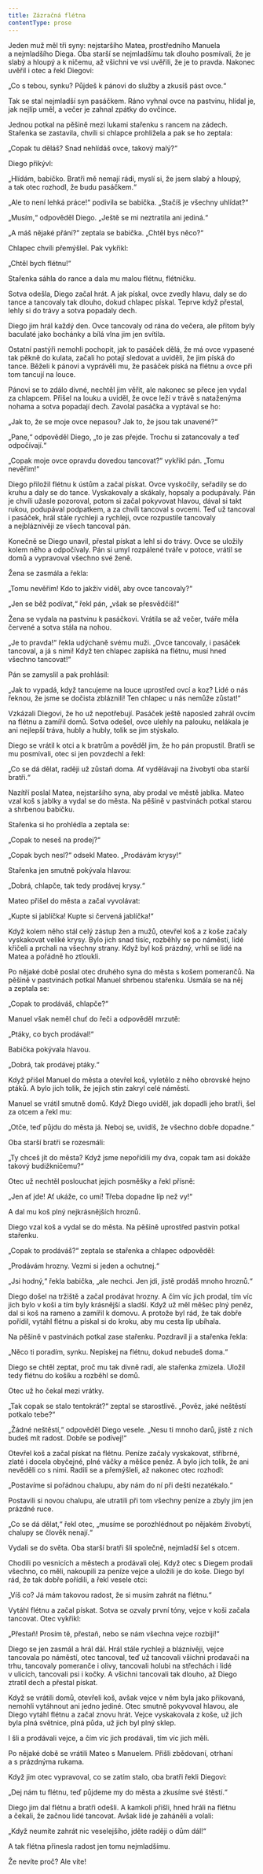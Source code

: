 ```yaml
---
title: Zázračná flétna
contentType: prose
---
```


  

Jeden muž měl tři syny: nejstaršího Matea, prostředního Manuela a nejmladšího Diega. Oba starší se nejmladšímu tak dlouho posmívali, že je slabý a hloupý a k ničemu, až všichni ve vsi uvěřili, že je to pravda. Nakonec uvěřil i otec a řekl Diegovi:

„Co s tebou, synku? Půjdeš k pánovi do služby a zkusíš pást ovce.“

Tak se stal nejmladší syn pasáčkem. Ráno vyhnal ovce na pastvinu, hlídal je, jak nejlíp uměl, a večer je zahnal zpátky do ovčince.

Jednou potkal na pěšině mezi lukami stařenku s rancem na zádech. Stařenka se zastavila, chvíli si chlapce prohlížela a pak se ho zeptala:

„Copak tu děláš? Snad nehlídáš ovce, takový malý?“

Diego přikývl:

„Hlídám, babičko. Bratři mě nemají rádi, myslí si, že jsem slabý a hloupý, a tak otec rozhodl, že budu pasáčkem.“

„Ale to není lehká práce!“ podivila se babička. „Stačíš je všechny uhlídat?“

„Musím,“ odpověděl Diego. „Ještě se mi neztratila ani jediná.“

„A máš nějaké přání?“ zeptala se babička. „Chtěl bys něco?“

Chlapec chvíli přemýšlel. Pak vykřikl:

„Chtěl bych flétnu!“

Stařenka sáhla do rance a dala mu malou flétnu, flétničku.

Sotva odešla, Diego začal hrát. A jak pískal, ovce zvedly hlavu, daly se do tance a tancovaly tak dlouho, dokud chlapec pískal. Teprve když přestal, lehly si do trávy a sotva popadaly dech.

Diego jim hrál každý den. Ovce tancovaly od rána do večera, ale přitom byly baculaté jako bochánky a bílá vlna jim jen svítila.

Ostatní pastýři nemohli pochopit, jak to pasáček dělá, že má ovce vypasené tak pěkně do kulata, začali ho potají sledovat a uviděli, že jim píská do tance. Běželi k pánovi a vyprávěli mu, že pasáček píská na flétnu a ovce při tom tancují na louce.

Pánovi se to zdálo divné, nechtěl jim věřit, ale nakonec se přece jen vydal za chlapcem. Přišel na louku a uviděl, že ovce leží v trávě s nataženýma nohama a sotva popadají dech. Zavolal pasáčka a vyptával se ho:

„Jak to, že se moje ovce nepasou? Jak to, že jsou tak unavené?“

„Pane,“ odpověděl Diego, „to je zas přejde. Trochu si zatancovaly a teď odpočívají.“

„Copak moje ovce opravdu dovedou tancovat?“ vykřikl pán. „To­mu nevěřím!“

Diego přiložil flétnu k ústům a začal pískat. Ovce vyskočily, seřadily se do kruhu a daly se do tance. Vyskakovaly a skákaly, hopsaly a podupávaly. Pán je chvíli užasle pozoroval, potom si začal pokyvovat hlavou, dával si takt rukou, podupával podpatkem, a za chvíli tancoval s ovcemi. Teď už tancoval i pasáček, hrál stále rychleji a rychleji, ovce rozpustile tancovaly a nejbláznivěji ze všech tancoval pán.

Konečně se Diego unavil, přestal pískat a lehl si do trávy. Ovce se uložily kolem něho a odpočívaly. Pán si umyl rozpálené tváře v potoce, vrátil se domů a vypravoval všechno své ženě.

Žena se zasmála a řekla:

„Tomu nevěřím! Kdo to jakživ viděl, aby ovce tancovaly?“

„Jen se běž podívat,“ řekl pán, „však se přesvědčíš!“

Žena se vydala na pastvinu k pasáčkovi. Vrátila se až večer, tváře měla červené a sotva stála na nohou.

„Je to pravda!“ řekla udýchaně svému muži. „Ovce tancovaly, i pasáček tancoval, a já s nimi! Když ten chlapec zapíská na flétnu, musí hned všechno tancovat!“

Pán se zamyslil a pak prohlásil:

„Jak to vypadá, když tancujeme na louce uprostřed ovcí a koz? Lidé o nás řeknou, že jsme se dočista zbláznili! Ten chlapec u nás nemůže zůstat!“

Vzkázali Diegovi, že ho už nepotřebují. Pasáček ještě naposled zahrál ovcím na flétnu a zamířil domů. Sotva odešel, ovce ulehly na palouku, nelákala je ani nejlepší tráva, hubly a hubly, tolik se jim stýskalo.

Diego se vrátil k otci a k bratrům a pověděl jim, že ho pán propustil. Bratři se mu posmívali, otec si jen povzdechl a řekl:

„Co se dá dělat, raději už zůstaň doma. Ať vydělávají na živobytí oba starší bratři.“

Nazítří poslal Matea, nejstaršího syna, aby prodal ve městě jablka. Mateo vzal koš s jablky a vydal se do města. Na pěšině v pastvinách potkal starou a shrbenou babičku.

Stařenka si ho prohlédla a zeptala se:

„Copak to neseš na prodej?“

„Copak bych nesl?“ odsekl Mateo. „Prodávám krysy!“

Stařenka jen smutně pokývala hlavou:

„Dobrá, chlapče, tak tedy prodávej krysy.“

Mateo přišel do města a začal vyvolávat:

„Kupte si jablíčka! Kupte si červená jablíčka!“

Když kolem něho stál celý zástup žen a mužů, otevřel koš a z koše začaly vyskakovat veliké krysy. Bylo jich snad tisíc, rozběhly se po náměstí, lidé křičeli a prchali na všechny strany. Když byl koš prázdný, vrhli se lidé na Matea a pořádně ho ztloukli.

Po nějaké době poslal otec druhého syna do města s košem pomerančů. Na pěšině v pastvinách potkal Manuel shrbenou stařenku. Usmála se na něj a zeptala se:

„Copak to prodáváš, chlapče?“

Manuel však neměl chuť do řeči a odpověděl mrzutě:

„Ptáky, co bych prodával!“

Babička pokývala hlavou.

„Dobrá, tak prodávej ptáky.“

Když přišel Manuel do města a otevřel koš, vyletělo z něho obrovské hejno ptáků. A bylo jich tolik, že jejich stín zakryl celé náměstí.

Manuel se vrátil smutně domů. Když Diego uviděl, jak dopadli jeho bratři, šel za otcem a řekl mu:

„Otče, teď půjdu do města já. Neboj se, uvidíš, že všechno dobře dopadne.“

Oba starší bratři se rozesmáli:

„Ty chceš jít do města? Když jsme nepořídili my dva, copak tam asi dokáže takový budižkničemu?“

Otec už nechtěl poslouchat jejich posměšky a řekl přísně:

„Jen ať jde! Ať ukáže, co umí! Třeba dopadne líp než vy!“

A dal mu koš plný nejkrásnějších hroznů.

Diego vzal koš a vydal se do města. Na pěšině uprostřed pastvin potkal stařenku.

„Copak to prodáváš?“ zeptala se stařenka a chlapec odpověděl:

„Prodávám hrozny. Vezmi si jeden a ochutnej.“

„Jsi hodný,“ řekla babička, „ale nechci. Jen jdi, jistě prodáš mnoho hroznů.“

Diego došel na tržiště a začal prodávat hrozny. A čím víc jich prodal, tím víc jich bylo v koši a tím byly krásnější a sladší. Když už měl měšec plný peněz, dal si koš na rameno a zamířil k domovu. A protože byl rád, že tak dobře pořídil, vytáhl flétnu a pískal si do kroku, aby mu cesta líp ubíhala.

Na pěšině v pastvinách potkal zase stařenku. Pozdravil ji a stařenka řekla:

„Něco ti poradím, synku. Nepískej na flétnu, dokud nebudeš do­ma.“

Diego se chtěl zeptat, proč mu tak divně radí, ale stařenka zmizela. Uložil tedy flétnu do košíku a rozběhl se domů.

Otec už ho čekal mezi vrátky.

„Tak copak se stalo tentokrát?“ zeptal se starostlivě. „Pověz, jaké neštěstí potkalo tebe?“

„Žádné neštěstí,“ odpověděl Diego vesele. „Nesu ti mnoho darů, jistě z nich budeš mít radost. Dobře se podívej!“

Otevřel koš a začal pískat na flétnu. Peníze začaly vyskakovat, stříbrné, zlaté i docela obyčejné, plné váčky a měšce peněz. A bylo jich tolik, že ani nevěděli co s nimi. Radili se a přemýšleli, až nakonec otec rozhodl:

„Postavíme si pořádnou chalupu, aby nám do ní při dešti nezatékalo.“

Postavili si novou chalupu, ale utratili při tom všechny peníze a zbyly jim jen prázdné ruce.

„Co se dá dělat,“ řekl otec, „musíme se porozhlédnout po nějakém živobytí, chalupy se člověk nenají.“

Vydali se do světa. Oba starší bratři šli společně, nejmladší šel s otcem.

Chodili po vesnicích a městech a prodávali olej. Když otec s Die­gem prodali všechno, co měli, nakoupili za peníze vejce a uložili je do koše. Diego byl rád, že tak dobře pořídili, a řekl vesele otci:

„Víš co? Já mám takovou radost, že si musím zahrát na flétnu.“

Vytáhl flétnu a začal pískat. Sotva se ozvaly první tóny, vejce v koši začala tancovat. Otec vykřikl:

„Přestaň! Prosím tě, přestaň, nebo se nám všechna vejce rozbijí!“

Diego se jen zasmál a hrál dál. Hrál stále rychleji a bláznivěji, vejce tancovala po náměstí, otec tancoval, teď už tancovali všichni prodavači na trhu, tancovaly pomeranče i olivy, tancovali holubi na střechách i lidé v ulicích, tancovali psi i kočky. A všichni tancovali tak dlouho, až Diego ztratil dech a přestal pískat.

Když se vrátili domů, otevřeli koš, avšak vejce v něm byla jako přikovaná, nemohli vytáhnout ani jedno jediné. Otec smutně pokyvoval hlavou, ale Diego vytáhl flétnu a začal znovu hrát. Vejce vyskakovala z koše, už jich byla plná světnice, plná půda, už jich byl plný sklep.

I šli a prodávali vejce, a čím víc jich prodávali, tím víc jich měli.

Po nějaké době se vrátili Mateo s Manuelem. Přišli zbědovaní, otrhaní a s prázdnýma rukama.

Když jim otec vypravoval, co se zatím stalo, oba bratři řekli Die­govi:

„Dej nám tu flétnu, teď půjdeme my do města a zkusíme své štěstí.“

Diego jim dal flétnu a bratři odešli. A kamkoli přišli, hned hráli na flétnu a čekali, že začnou lidé tancovat. Avšak lidé je zaháněli a volali:

„Když neumíte zahrát nic veselejšího, jděte raději o dům dál!“

A tak flétna přinesla radost jen tomu nejmladšímu.

Že nevíte proč? Ale víte!
